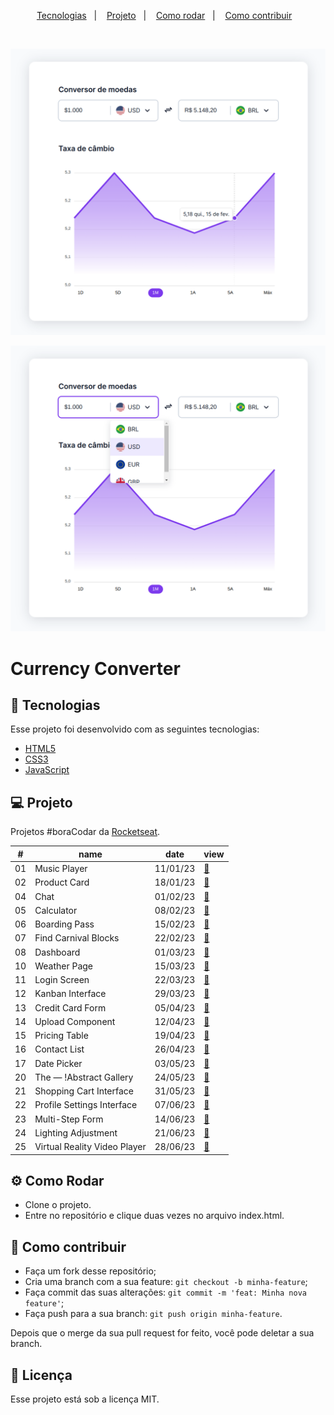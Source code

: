 <p align="center">
  <a href="#-tecnologias">Tecnologias</a>&nbsp;&nbsp;&nbsp;|&nbsp;&nbsp;&nbsp;
  <a href="#-projeto">Projeto</a>&nbsp;&nbsp;&nbsp;|&nbsp;&nbsp;&nbsp;
  <a href="#-como-rodar">Como rodar</a>&nbsp;&nbsp;&nbsp;|&nbsp;&nbsp;&nbsp;
  <a href="#-como-contribuir">Como contribuir</a>&nbsp;&nbsp;&nbsp;
  </p>

<br>

<p align="center">
  <img alt="" src=".github/image.png">
</p>

<p align="center">
  <img alt="" src=".github/image2.png">
</p>

# Currency Converter

## 🚀 Tecnologias

Esse projeto foi desenvolvido com as seguintes tecnologias:

- [HTML5](https://developer.mozilla.org/pt-BR/docs/Web/HTML)
- [CSS3](https://developer.mozilla.org/pt-BR/docs/Web/CSS)
- [JavaScript](https://developer.mozilla.org/pt-BR/docs/Web/JavaScript)

## 💻 Projeto

Projetos #boraCodar da [Rocketseat](https://boracodar.dev/).

<table>
  <thead>
    <tr>
      <th>#</th>
      <th>name</th>
      <th>date</th>
      <th>view</th>
    </tr>
  </thead>
  <tbody>
    <tr>
      <td>01</td>
      <td>Music Player</td>
      <td>11/01/23</td>
      <td><a href="https://github.com/leticea/music-player">🔗</a></td>
    </tr>
    <tr>
      <td>02</td>
      <td>Product Card</td>
      <td>18/01/23</td>
      <td><a href="https://github.com/leticea/product-card">🔗</a></td>
    </tr>
    <tr>
      <td>04</td>
      <td>Chat</td>
      <td>01/02/23</td>
      <td><a href="https://github.com/leticea/chat-rocketseat">🔗</a></td>
    </tr>
    <tr>
      <td>05</td>
      <td>Calculator</td>
      <td>08/02/23</td>
      <td><a href="https://github.com/leticea/calculator-rocketseat">🔗</a></td>
    </tr>
    <tr>
      <td>06</td>
      <td>Boarding Pass</td>
      <td>15/02/23</td>
      <td><a href="https://github.com/leticea/boarding-pass">🔗</a></td>
    </tr>
    <tr>
      <td>07</td>
      <td>Find Carnival Blocks</td>
      <td>22/02/23</td>
      <td><a href="https://github.com/leticea/find-carnival-blocks">🔗</a></td>
    </tr>
    <tr>
      <td>08</td>
      <td>Dashboard</td>
      <td>01/03/23</td>
      <td><a href="https://github.com/leticea/dashboard">🔗</a></td>
    </tr>
    <tr>
      <td>10</td>
      <td>Weather Page</td>
      <td>15/03/23</td>
      <td><a href="https://github.com/leticea/dashboard">🔗</a></td>
    </tr>
    <tr>
      <td>11</td>
      <td>Login Screen</td>
      <td>22/03/23</td>
      <td><a href="https://github.com/leticea/login-screen">🔗</a></td>
    </tr>
    <tr>
      <td>12</td>
      <td>Kanban Interface</td>
      <td>29/03/23</td>
      <td><a href="https://github.com/leticea/kanban-interface">🔗</a></td>
    </tr>
    <tr>
      <td>13</td>
      <td>Credit Card Form</td>
      <td>05/04/23</td>
      <td><a href="https://github.com/leticea/credit-card-form">🔗</a></td>
    </tr>
    <tr>
      <td>14</td>
      <td>Upload Component</td>
      <td>12/04/23</td>
      <td><a href="https://github.com/leticea/upload-page">🔗</a></td>
    </tr>
    <tr>
      <td>15</td>
      <td>Pricing Table</td>
      <td>19/04/23</td>
      <td><a href="https://github.com/leticea/pricing-table">🔗</a></td>
    </tr>
    <tr>
      <td>16</td>
      <td>Contact List</td>
      <td>26/04/23</td>
      <td><a href="https://github.com/leticea/contact-list-rocketseat">🔗</a></td>
    </tr>
    <tr>
      <td>17</td>
      <td>Date Picker</td>
      <td>03/05/23</td>
      <td><a href="https://github.com/leticea/calendar-rocketseat">🔗</a></td>
    </tr>
    <tr>
      <td>20</td>
      <td>The — !Abstract Gallery</td>
      <td>24/05/23</td>
      <td><a href="https://github.com/leticea/abstract-gallery">🔗</a></td>
    </tr>
    <tr>
      <td>21</td>
      <td>Shopping Cart Interface</td>
      <td>31/05/23</td>
      <td><a href="https://github.com/leticea/shopping-cart">🔗</a></td>
    </tr>
    <tr>
      <td>22</td>
      <td>Profile Settings Interface</td>
      <td>07/06/23</td>
      <td><a href="https://github.com/leticea/profile-settings">🔗</a></td>
    </tr>
    <tr>
      <td>23</td>
      <td>Multi-Step Form</td>
      <td>14/06/23</td>
      <td><a href="https://github.com/leticea/multi-step-form">🔗</a></td>
    </tr>
    <tr>
      <td>24</td>
      <td>Lighting Adjustment</td>
      <td>21/06/23</td>
      <td><a href="https://github.com/leticea/lighting-adjustment">🔗</a></td>
    </tr>
    <tr>
      <td>25</td>
      <td>Virtual Reality Video Player</td>
      <td>28/06/23</td>
      <td><a href="https://github.com/leticea/virtual-reality-video-player">🔗</a></td>
    </tr>
  </tbody>
</table>

## ⚙️ Como Rodar

- Clone o projeto.
- Entre no repositório e clique duas vezes no arquivo index.html.

## 🤔 Como contribuir

- Faça um fork desse repositório;
- Cria uma branch com a sua feature: `git checkout -b minha-feature`;
- Faça commit das suas alterações: `git commit -m 'feat: Minha nova feature'`;
- Faça push para a sua branch: `git push origin minha-feature`.

Depois que o merge da sua pull request for feito, você pode deletar a sua branch.

## 📝 Licença

Esse projeto está sob a licença MIT.
